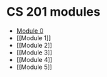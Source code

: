 
# CS 201 modules


* [Module 0](module/0)
* [[Module 1]]
* [[Module 2]]
* [[Module 3]]
* [[Module 4]]
* [[Module 5]]

